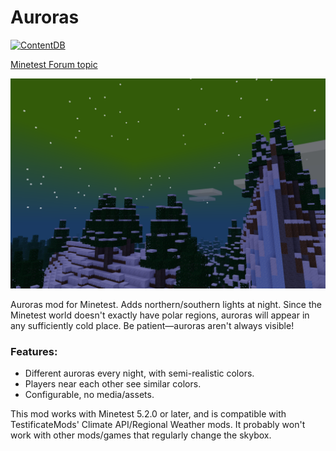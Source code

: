 # Auroras

[![ContentDB](https://content.minetest.net/packages/random_geek/auroras/shields/downloads/)](https://content.minetest.net/packages/random_geek/auroras/)

[Minetest Forum topic](https://forum.minetest.net/viewtopic.php?f=11&t=25248)

![screenshot.png](screenshot.png)

Auroras mod for Minetest. Adds northern/southern lights at night.
Since the Minetest world doesn't exactly have polar regions, auroras will appear in any sufficiently cold place.
Be patient—auroras aren't always visible!

### Features:

- Different auroras every night, with semi-realistic colors.
- Players near each other see similar colors.
- Configurable, no media/assets.

This mod works with Minetest 5.2.0 or later, and is compatible with TestificateMods' Climate API/Regional Weather mods.
It probably won't work with other mods/games that regularly change the skybox.
